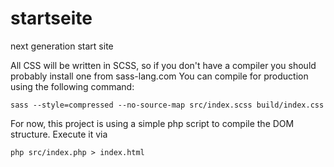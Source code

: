 # startseite
next generation start site

All CSS will be written in SCSS, so if you don't have a compiler you should probably install one from sass-lang.com
You can compile for production using the following command:

    sass --style=compressed --no-source-map src/index.scss build/index.css

For now, this project is using a simple php script to compile the DOM structure. Execute it via

    php src/index.php > index.html
